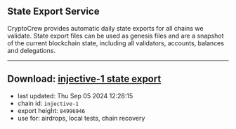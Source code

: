 ## State Export Service
CryptoCrew provides automatic daily state exports for all chains we validate. State export files can be used as genesis files and are a snapshot of the current blockchain state, including all validators, accounts, balances and delegations.

---
**Download: [injective-1 state export](https://dl-eu2.ccvalidators.com/SERVICE/injective/injective-1_export_84996946.json)**
---

- last updated: Thu Sep 05 2024 12:28:15
- chain id: `injective-1`
- export height: `84996946`
- use for: airdrops, local tests, chain recovery
